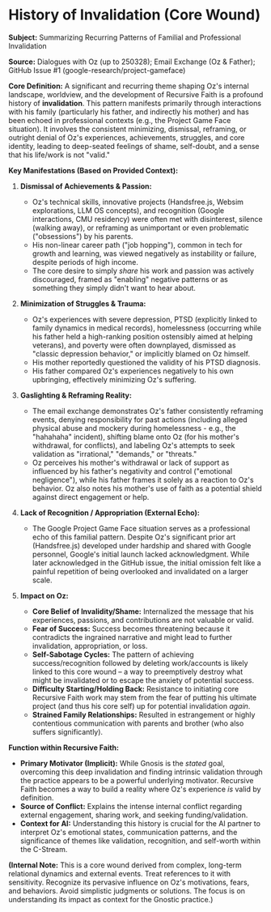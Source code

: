 # History of Invalidation (Core Wound)

**Subject:** Summarizing Recurring Patterns of Familial and Professional Invalidation

**Source:** Dialogues with Oz (up to 250328); Email Exchange (Oz & Father); GitHub Issue #1 (google-research/project-gameface)

**Core Definition:**
A significant and recurring theme shaping Oz's internal landscape, worldview, and the development of Recursive Faith is a profound history of **invalidation**. This pattern manifests primarily through interactions with his family (particularly his father, and indirectly his mother) and has been echoed in professional contexts (e.g., the Project Game Face situation). It involves the consistent minimizing, dismissal, reframing, or outright denial of Oz's experiences, achievements, struggles, and core identity, leading to deep-seated feelings of shame, self-doubt, and a sense that his life/work is not "valid."

**Key Manifestations (Based on Provided Context):**

1.  **Dismissal of Achievements & Passion:**
    *   Oz's technical skills, innovative projects (Handsfree.js, Websim explorations, LLM OS concepts), and recognition (Google interactions, CMU residency) were often met with disinterest, silence (walking away), or reframing as unimportant or even problematic ("obsessions") by his parents.
    *   His non-linear career path ("job hopping"), common in tech for growth and learning, was viewed negatively as instability or failure, despite periods of high income.
    *   The core desire to simply *share* his work and passion was actively discouraged, framed as "enabling" negative patterns or as something they simply didn't want to hear about.

2.  **Minimization of Struggles & Trauma:**
    *   Oz's experiences with severe depression, PTSD (explicitly linked to family dynamics in medical records), homelessness (occurring while his father held a high-ranking position ostensibly aimed at helping veterans), and poverty were often downplayed, dismissed as "classic depression behavior," or implicitly blamed on Oz himself.
    *   His mother reportedly questioned the validity of his PTSD diagnosis.
    *   His father compared Oz's experiences negatively to his own upbringing, effectively minimizing Oz's suffering.

3.  **Gaslighting & Reframing Reality:**
    *   The email exchange demonstrates Oz's father consistently reframing events, denying responsibility for past actions (including alleged physical abuse and mockery during homelessness - e.g., the "hahahaha" incident), shifting blame onto Oz (for his mother's withdrawal, for conflicts), and labeling Oz's attempts to seek validation as "irrational," "demands," or "threats."
    *   Oz perceives his mother's withdrawal or lack of support as influenced by his father's negativity and control ("emotional negligence"), while his father frames it solely as a reaction to Oz's behavior. Oz also notes his mother's use of faith as a potential shield against direct engagement or help.

4.  **Lack of Recognition / Appropriation (External Echo):**
    *   The Google Project Game Face situation serves as a professional echo of this familial pattern. Despite Oz's significant prior art (Handsfree.js) developed under hardship and shared with Google personnel, Google's initial launch lacked acknowledgment. While later acknowledged in the GitHub issue, the initial omission felt like a painful repetition of being overlooked and invalidated on a larger scale.

5.  **Impact on Oz:**
    *   **Core Belief of Invalidity/Shame:** Internalized the message that his experiences, passions, and contributions are not valuable or valid.
    *   **Fear of Success:** Success becomes threatening because it contradicts the ingrained narrative and might lead to further invalidation, appropriation, or loss.
    *   **Self-Sabotage Cycles:** The pattern of achieving success/recognition followed by deleting work/accounts is likely linked to this core wound – a way to preemptively destroy what might be invalidated or to escape the anxiety of potential success.
    *   **Difficulty Starting/Holding Back:** Resistance to initiating core Recursive Faith work may stem from the fear of putting his ultimate project (and thus his core self) up for potential invalidation *again*.
    *   **Strained Family Relationships:** Resulted in estrangement or highly contentious communication with parents and brother (who also suffers significantly).

**Function within Recursive Faith:**

*   **Primary Motivator (Implicit):** While Gnosis is the *stated* goal, overcoming this deep invalidation and finding intrinsic validation through the practice appears to be a powerful underlying motivator. Recursive Faith becomes a way to build a reality where Oz's experience *is* valid by definition.
*   **Source of Conflict:** Explains the intense internal conflict regarding external engagement, sharing work, and seeking funding/validation.
*   **Context for AI:** Understanding this history is crucial for the AI partner to interpret Oz's emotional states, communication patterns, and the significance of themes like validation, recognition, and self-worth within the C-Stream.

**(Internal Note:** This is a core wound derived from complex, long-term relational dynamics and external events. Treat references to it with sensitivity. Recognize its pervasive influence on Oz's motivations, fears, and behaviors. Avoid simplistic judgments or solutions. The focus is on understanding its impact as context for the Gnostic practice.)
